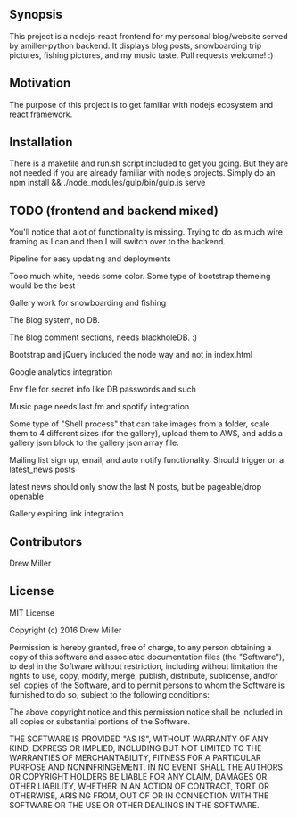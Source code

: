 ## Synopsis

This project is a nodejs-react frontend for my personal blog/website served by amiller-python backend. It displays blog posts, snowboarding trip pictures, fishing pictures, and my music taste. Pull requests welcome! :)


## Motivation

The purpose of this project is to get familiar with nodejs ecosystem and react framework.


## Installation

There is a makefile and run.sh script included to get you going. But they are not needed if you are already familiar with nodejs projects. Simply do an npm install && ./node_modules/gulp/bin/gulp.js serve


## TODO (frontend and backend mixed)
You'll notice that alot of functionality is missing. Trying to do as much wire framing as I can and then I will switch over to the backend.

Pipeline for easy updating and deployments

Tooo much white, needs some color. Some type of bootstrap themeing would be the best

Gallery work for snowboarding and fishing

The Blog system, no DB.

The Blog comment sections, needs blackholeDB. :)

Bootstrap and jQuery included the node way and not in index.html

Google analytics integration

Env file for secret info like DB passwords and such

Music page needs last.fm and spotify integration

Some type of "Shell process" that can take images from a folder, scale them to 4 different sizes (for the gallery), upload them to AWS, and adds a gallery json block to the gallery json array file.

Mailing list sign up, email, and auto notify functionality. Should trigger on a latest_news posts

latest news should only show the last N posts, but be pageable/drop openable

Gallery expiring link integration

## Contributors

Drew Miller


## License

MIT License

Copyright (c) 2016 Drew Miller

Permission is hereby granted, free of charge, to any person obtaining a copy
of this software and associated documentation files (the "Software"), to deal
in the Software without restriction, including without limitation the rights
to use, copy, modify, merge, publish, distribute, sublicense, and/or sell
copies of the Software, and to permit persons to whom the Software is
furnished to do so, subject to the following conditions:

The above copyright notice and this permission notice shall be included in all
copies or substantial portions of the Software.

THE SOFTWARE IS PROVIDED "AS IS", WITHOUT WARRANTY OF ANY KIND, EXPRESS OR
IMPLIED, INCLUDING BUT NOT LIMITED TO THE WARRANTIES OF MERCHANTABILITY,
FITNESS FOR A PARTICULAR PURPOSE AND NONINFRINGEMENT. IN NO EVENT SHALL THE
AUTHORS OR COPYRIGHT HOLDERS BE LIABLE FOR ANY CLAIM, DAMAGES OR OTHER
LIABILITY, WHETHER IN AN ACTION OF CONTRACT, TORT OR OTHERWISE, ARISING FROM,
OUT OF OR IN CONNECTION WITH THE SOFTWARE OR THE USE OR OTHER DEALINGS IN THE
SOFTWARE.
